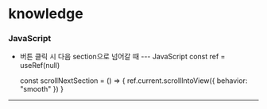 # knowledge

### JavaScript
- 버튼 클릭 시 다음 section으로 넘어갈 때
--- JavaScript
const ref = useRef(null)

    const scrollNextSection = () => {
        ref.current.scrollIntoView({ behavior: "smooth" })
    }
---
